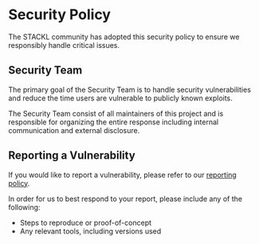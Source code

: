 # Security Policy

The STACKL community has adopted this security policy to ensure we responsibly handle critical issues.

## Security Team

The primary goal of the Security Team is to handle security vulnerabilities 
and reduce the time users are vulnerable to publicly known exploits.

The Security Team consist of all maintainers of this project and is responsible for 
organizing the entire response including internal communication and external disclosure.

## Reporting a Vulnerability

If you would like to report a vulnerability, please refer to our [reporting policy](README.md#reporting-security-vulnerabilities).

In order for us to best respond to your report, please include any of the following:

* Steps to reproduce or proof-of-concept
* Any relevant tools, including versions used
